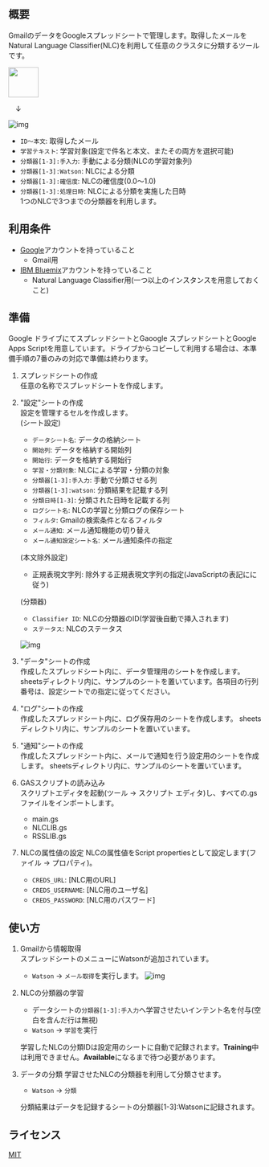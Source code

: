 ## 概要
GmailのデータをGoogleスプレッドシートで管理します。取得したメールをNatural Language Classifier(NLC)を利用して任意のクラスタに分類するツールです。

<img src="https://github.com/softbank-developer/gsuite_with_watson/blob/master/gmail/readme_images/logo.png" width="60px">

&emsp;↓

![img](https://github.com/softbank-developer/gsuite_with_watson/blob/master/gmail/readme_images/data.png)

- `ID〜本文`: 取得したメール
- `学習テキスト`: 学習対象(設定で件名と本文、またその両方を選択可能)
- `分類器[1-3]:手入力`: 手動による分類(NLCの学習対象列)
- `分類器[1-3]:Watson`: NLCによる分類
- `分類器[1-3]:確信度`: NLCの確信度(0.0〜1.0)
- `分類器[1-3]:処理日時`: NLCによる分類を実施した日時  
1つのNLCで3つまでの分類器を利用します。


## 利用条件
- [Google](https://accounts.google.com/)アカウントを持っていること
  - Gmail用
- [IBM Bluemix](https://accounts.google.com/)アカウントを持っていること
  - Natural Language Classifier用(一つ以上のインスタンスを用意しておくこと)


## 準備
Google ドライブにてスプレッドシートとGaoogle スプレッドシートとGoogle Apps Scriptを用意しています。ドライブからコピーして利用する場合は、本準備手順の7番のみの対応で準備は終わります。

1. スプレッドシートの作成  
任意の名称でスプレッドシートを作成します。

2. "設定"シートの作成  
	設定を管理するセルを作成します。  
	(シート設定)
	- `データシート名`: データの格納シート
	- `開始列`: データを格納する開始列
	- `開始行`: データを格納する開始行
	- `学習・分類対象`: NLCによる学習・分類の対象
	- `分類器[1-3]:手入力`: 手動で分類させる列
	- `分類器[1-3]:watson`: 分類結果を記載する列
	- `分類日時[1-3]`: 分類された日時を記載する列
	- `ログシート名`:  NLCの学習と分類ログの保存シート
	- `フィルタ`: Gmailの検索条件となるフィルタ
	- `メール通知`:  メール通知機能の切り替え
	- `メール通知設定シート名`: メール通知条件の指定

	(本文除外設定)
	- 正規表現文字列: 除外する正規表現文字列の指定(JavaScriptの表記にに従う)

	(分類器)
	- `Classifier ID`: NLCの分類器のID(学習後自動で挿入されます)
	- `ステータス`: NLCのステータス

	![img](https://github.com/softbank-developer/gsuite_with_watson/blob/master/gmail/readme_images/config.png)

3. "データ"シートの作成  
作成したスプレッドシート内に、データ管理用のシートを作成します。
sheetsディレクトリ内に、サンプルのシートを置いています。各項目の行列番号は、設定シートでの指定に従ってください。

4. "ログ"シートの作成  
作成したスプレッドシート内に、ログ保存用のシートを作成します。
sheetsディレクトリ内に、サンプルのシートを置いています。

5. "通知"シートの作成  
作成したスプレッドシート内に、メールで通知を行う設定用のシートを作成します。
sheetsディレクトリ内に、サンプルのシートを置いています。

6. GASスクリプトの読み込み  
スクリプトエディタを起動(ツール -> スクリプト エディタ)し、すべての.gsファイルをインポートします。
	- main.gs
	- NLCLIB.gs
	- RSSLIB.gs

7. NLCの属性値の設定 
  NLCの属性値をScript propertiesとして設定します(ファイル -> プロパティ)。
	- `CREDS_URL`: [NLC用のURL]
	- `CREDS_USERNAME`: [NLC用のユーザ名]
	- `CREDS_PASSWORD`: [NLC用のパスワード]



## 使い方
1. Gmailから情報取得  
スプレッドシートのメニューにWatsonが追加されています。
	- `Watson` -> `メール取得`を実行します。
	![img](https://github.com/softbank-developer/gsuite_with_watson/blob/master/gmail/readme_images/menu.png)

2. NLCの分類器の学習
	- データシートの`分類器[1-3]:手入力`へ学習させたいインテント名を付与(空白を含んだ行は無視)
	- `Watson` -> `学習`を実行

	学習したNLCの分類IDは設定用のシートに自動で記録されます。**Training**中は利用できません。**Available**になるまで待つ必要があります。

3. データの分類
学習させたNLCの分類器を利用して分類させます。
	- `Watson` -> `分類`

	分類結果はデータを記録するシートの分類器[1-3]:Watsonに記録されます。


## ライセンス
[MIT](https://accounts.google.com/https://github.com/softbank-developer/gsuite_with_watson/blob/master/LICENSE)
